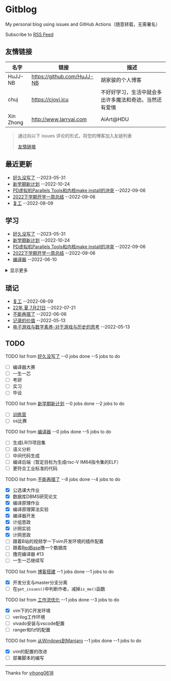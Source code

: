 # Gitblog

My personal blog using issues and GitHub Actions（随意转载，无需署名）

Subscribe to [RSS Feed](https://raw.githubusercontent.com/HuJJ-NB/HuJJ-NB/master/feed.xml)

## 友情链接

| 名字 | 链接 | 描述 |
| --- | --- | --- |
| HuJJ-NB | <https://github.com/HuJJ-NB> | 胡家骏的个人博客 |
| chuj | <https://cjovi.icu> | 不好好学习，生活中就会多出许多魔法和奇迹。当然还有爱情 |
| Xin Zhong | <http://www.larryai.com> | AiArt@HDU |

> 通过向以下 issues 评论的形式，将您的博客加入友链列表
> 
> [友情链接](https://github.com/HuJJ-NB/HuJJ-NB/issues/6)
> 

## 最近更新

- [好久没写了](https://github.com/HuJJ-NB/HuJJ-NB/issues/20) --2023-05-31
- [新学期新计划](https://github.com/HuJJ-NB/HuJJ-NB/issues/18) --2022-10-24
- [PD虚拟机Parallels Tools和内核make install的冲突](https://github.com/HuJJ-NB/HuJJ-NB/issues/17) --2022-09-06
- [2022下学期开学一周总结](https://github.com/HuJJ-NB/HuJJ-NB/issues/16) --2022-09-06
- [复工](https://github.com/HuJJ-NB/HuJJ-NB/issues/15) --2022-08-09

## 学习

- [好久没写了](https://github.com/HuJJ-NB/HuJJ-NB/issues/20) --2023-05-31
- [新学期新计划](https://github.com/HuJJ-NB/HuJJ-NB/issues/18) --2022-10-24
- [PD虚拟机Parallels Tools和内核make install的冲突](https://github.com/HuJJ-NB/HuJJ-NB/issues/17) --2022-09-06
- [2022下学期开学一周总结](https://github.com/HuJJ-NB/HuJJ-NB/issues/16) --2022-09-06
- [编译器](https://github.com/HuJJ-NB/HuJJ-NB/issues/13) --2022-06-10

<details><summary>显示更多</summary>

- [工作流优化](https://github.com/HuJJ-NB/HuJJ-NB/issues/7) --2022-05-13
- [VS code C语言开发环境记录](https://github.com/HuJJ-NB/HuJJ-NB/issues/2) --2022-05-13
- [从Windows到Manjaro](https://github.com/HuJJ-NB/HuJJ-NB/issues/1) --2022-05-13

</details>

## 琐记

- [复工](https://github.com/HuJJ-NB/HuJJ-NB/issues/15) --2022-08-09
- [22年 夏 7月21日](https://github.com/HuJJ-NB/HuJJ-NB/issues/14) --2022-07-21
- [不能再摆了](https://github.com/HuJJ-NB/HuJJ-NB/issues/12) --2022-06-06
- [记录的价值](https://github.com/HuJJ-NB/HuJJ-NB/issues/5) --2022-05-13
- [电子游戏与数字素养-对于游戏与历史的思考](https://github.com/HuJJ-NB/HuJJ-NB/issues/4) --2022-05-13

## TODO

TODO list from [好久没写了](https://github.com/HuJJ-NB/HuJJ-NB/issues/20) --0 jobs done --5 jobs to do

- [ ] 编译器大赛
- [ ] 一生一芯
- [ ] 考研
- [ ] 实习
- [ ] 毕设

TODO list from [新学期新计划](https://github.com/HuJJ-NB/HuJJ-NB/issues/18) --0 jobs done --2 jobs to do

- [ ] [训练营](https://github.com/LearningOS/rust-based-os-comp2022/)
- [ ] os比赛

TODO list from [编译器](https://github.com/HuJJ-NB/HuJJ-NB/issues/13) --0 jobs done --5 jobs to do

- [ ] 生成LR(1)项目集
- [ ] 语义分析
- [ ] 中间代码生成
- [ ] 编译后端（暂定目标为生成risc-V IM64指令集的ELF）
- [ ] 更符合工业标准的代码

TODO list from [不能再摆了](https://github.com/HuJJ-NB/HuJJ-NB/issues/12) --8 jobs done --4 jobs to do

- [x] 公选课大作业
- [x] 数据库DBMS研究论文
- [x] 编译原理作业
- [x] 编译原理算法实验
- [x] 编译器开发
- [x] 计组思政
- [x] 计网实验
- [x] 计网思政
- [ ] 跟着B站的视频学一下vim开发环境的插件配置
- [ ] 跟着[RedBase](https://web.stanford.edu/class/cs346/2015/redbase.html)撸一个数据库
- [ ] 撸完编译器 #13
- [ ] 一生一芯继续写

TODO list from [博客搭建](https://github.com/HuJJ-NB/HuJJ-NB/issues/11) --1 jobs done --1 jobs to do

- [x] 开发分支与master分支分离
- [ ] 在`get_issues()`中判断作者，减掉`is_me()`函数

TODO list from [工作流优化](https://github.com/HuJJ-NB/HuJJ-NB/issues/7) --1 jobs done --3 jobs to do

- [x] vim下的C开发环境
- [ ] verilog工作环境
- [ ] vivado安装与vscode配置
- [ ] ranger和fzf的配置

TODO list from [从Windows到Manjaro](https://github.com/HuJJ-NB/HuJJ-NB/issues/1) --1 jobs done --1 jobs to do

- [x] vim的配置的改进
- [ ] 部署脚本的编写

---

Thanks for [yihong0618](https://github/com/yihong0618/gitblog)
